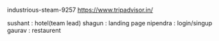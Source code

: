 industrious-steam-9257
https://www.tripadvisor.in/

sushant : hotel(team lead)
shagun : landing page
nipendra : login/singup
gaurav : restaurent
